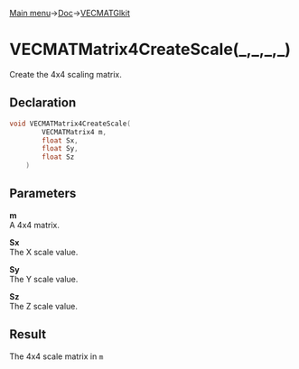 [Main menu](../../../Readme.md)->[Doc](../../VECMATKit.md)->[VECMATGlkit](../VECMATGlkit.md)

# VECMATMatrix4CreateScale(\_,\_,\_,\_)
Create the 4x4 scaling matrix.

## **Declaration**
```C
void VECMATMatrix4CreateScale(
		VECMATMatrix4 m,
		float Sx,
		float Sy,
		float Sz
	)
```


## **Parameters**
**m**  
A 4x4 matrix.

**Sx**  
The X scale value.

**Sy**  
The Y scale value.

**Sz**  
The Z scale value.

## **Result**
The 4x4 scale matrix in `m`
